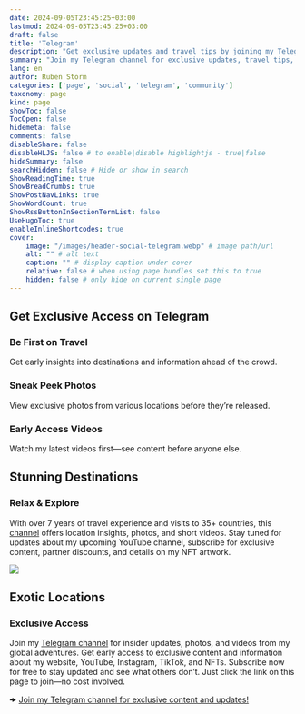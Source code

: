 ```yaml
---
date: 2024-09-05T23:45:25+03:00
lastmod: 2024-09-05T23:45:25+03:00
draft: false
title: 'Telegram'
description: "Get exclusive updates and travel tips by joining my Telegram channel. Stay connected and informed!"
summary: "Join my Telegram channel for exclusive updates, travel tips, and lifestyle insights directly from me. Stay connected and informed!"
lang: en
author: Ruben Storm
categories: ['page', 'social', 'telegram', 'community']
taxonomy: page
kind: page
showToc: false
TocOpen: false
hidemeta: false
comments: false
disableShare: false
disableHLJS: false # to enable|disable highlightjs - true|false
hideSummary: false
searchHidden: false # Hide or show in search
ShowReadingTime: true
ShowBreadCrumbs: true
ShowPostNavLinks: true
ShowWordCount: true
ShowRssButtonInSectionTermList: false
UseHugoToc: true
enableInlineShortcodes: true
cover:
    image: "/images/header-social-telegram.webp" # image path/url
    alt: "" # alt text
    caption: "" # display caption under cover
    relative: false # when using page bundles set this to true
    hidden: false # only hide on current single page
---
```


## Get Exclusive Access on Telegram
### Be First on Travel
Get early insights into destinations and information ahead of the crowd.
### Sneak Peek Photos
View exclusive photos from various locations before they’re released.
### Early Access Videos
Watch my latest videos first—see content before anyone else.

## Stunning Destinations
### Relax & Explore
With over 7 years of travel experience and visits to 35+ countries, this [channel][defTelegramLink] offers location insights, photos, and short videos. Stay tuned for updates about my upcoming YouTube channel, subscribe for exclusive content, partner discounts, and details on my NFT artwork.

![][defCenterImage]

## Exotic Locations
### Exclusive Access
Join my [Telegram channel][defTelegramLink] for insider updates, photos, and videos from my global adventures. Get early access to exclusive content and information about my website, YouTube, Instagram, TikTok, and NFTs. Subscribe now for free to stay updated and see what others don’t. Just click the link on this page to join—no cost involved.

&#129054; [Join my Telegram channel for exclusive content and updates!][defTelegramLink]


[defTelegramLink]: https://t.me/+yZoAnNkCIY1mM2Yy
[defCenterImage]: /images/me/PXL_20231205_102355553.webp